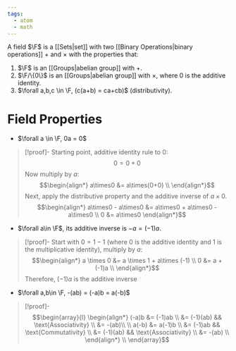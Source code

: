 ```yaml
---
tags:
  - atom
  - math
---
```

A field $\F$ is a [[Sets|set]] with two [[Binary Operations|binary operations]] $+$ and $\times$ with the properties that:
1. $\F$ is an [[Groups|abelian group]] with $+$.
2. $\F/\{0\}$ is an [[Groups|abelian group]] with $\times$, where $0$ is the additive identity.
3. $\forall a,b,c \in \F, (c(a+b) = ca+cb)$ (distributivity).
# Field Properties
- $\forall a \in \F, 0a = 0$
> [!proof]-
> Starting point, additive identity rule to 0:
> $$0 = 0 + 0$$
> Now multiply by $a$:
> $$\begin{align*}
> 	a\times0 &= a\times(0+0) \\
> \end{align*}$$
> Next, apply the distributive property and the additive inverse of $a\times0$.
> $$\begin{align*}
> a\times0 - a\times0 &= a\times0 + a\times0 - a\times0 \\
> 0 &= a\times0
> \end{align*}$$
- $\forall a\in \F$, its additive inverse is $-a= (-1)a$.
> [!proof]-
> Start with $0 = 1 - 1$ (where $0$ is the additive identity and $1$ is the multiplicative identity), multiply by $a$:
> $$\begin{align*}
> 	a \times 0 &= a \times 1 + a\times (-1) \\
> 	0 &= a + (-1)a \\
> \end{align*}$$
> Therefore, $(-1)a$ is the additive inverse
- $\forall a,b\in \F, -(ab) = (-a)b = a(-b)$
> [!proof]-
> $$\begin{array}{l}
> 	\begin{align*}
> 		(-a)b &= (-1)ab \\
> 		&= (-1)(ab) && \text{Associativity} \\
> 		&= -(ab)\\
> 		\\
> 		a(-b) &= a(-1)b \\
> 		&= (-1)ab && \text{Commutativity} \\
> 		&= (-1)(ab) && \text{Associativity} \\
> 		&= -(ab) \\
> 	\end{align*} \\
> \end{array}$$